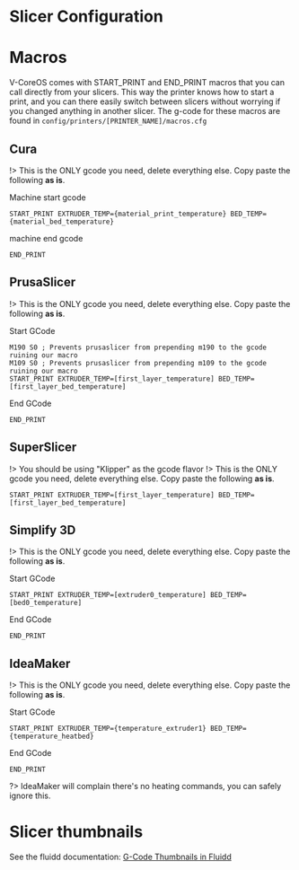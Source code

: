 # Slicer Configuration

# Macros
V-CoreOS comes with START_PRINT and END_PRINT macros that you can call directly from your slicers. This way the printer knows how to start a print, and you can there easily switch between slicers without worrying if you changed anything in another slicer.
The g-code for these macros are found in `config/printers/[PRINTER_NAME]/macros.cfg`

## Cura
!> This is the ONLY gcode you need, delete everything else. Copy paste the following **as is**.

Machine start gcode
```properties
START_PRINT EXTRUDER_TEMP={material_print_temperature} BED_TEMP={material_bed_temperature}
```

machine end gcode
```properties
END_PRINT
```

## PrusaSlicer
!> This is the ONLY gcode you need, delete everything else. Copy paste the following **as is**.

Start GCode 
```properties
M190 S0 ; Prevents prusaslicer from prepending m190 to the gcode ruining our macro
M109 S0 ; Prevents prusaslicer from prepending m109 to the gcode ruining our macro
START_PRINT EXTRUDER_TEMP=[first_layer_temperature] BED_TEMP=[first_layer_bed_temperature]
```

End GCode
```properties
END_PRINT
```

## SuperSlicer
!> You should be using "Klipper" as the gcode flavor
!> This is the ONLY gcode you need, delete everything else. Copy paste the following **as is**.

```properties
START_PRINT EXTRUDER_TEMP=[first_layer_temperature] BED_TEMP=[first_layer_bed_temperature]
```

## Simplify 3D
!> This is the ONLY gcode you need, delete everything else. Copy paste the following **as is**.

Start GCode 
```properties
START_PRINT EXTRUDER_TEMP=[extruder0_temperature] BED_TEMP=[bed0_temperature]
```

End GCode
```properties
END_PRINT
```

## IdeaMaker
!> This is the ONLY gcode you need, delete everything else. Copy paste the following **as is**.

Start GCode
```properties
START_PRINT EXTRUDER_TEMP={temperature_extruder1} BED_TEMP={temperature_heatbed}
```

End GCode
```properties
END_PRINT
```
?> IdeaMaker will complain there's no heating commands, you can safely ignore this.

# Slicer thumbnails
See the fluidd documentation: [G-Code Thumbnails in Fluidd](https://docs.fluidd.xyz/features/thumbnails)
